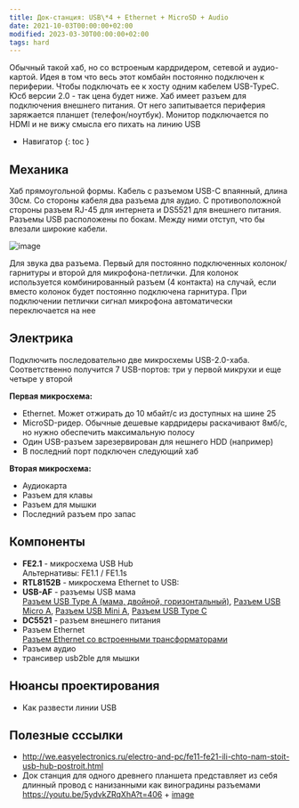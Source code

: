 ```yaml
---
title: Док-станция: USB\*4 + Ethernet + MicroSD + Audio
date: 2021-10-03T00:00:00+02:00
modified: 2023-03-30T00:00:00+02:00
tags: hard
---
```


Обычный такой хаб, но со встроеным кардридером, сетевой и аудио-картой. Идея в том что весь этот комбайн постоянно подключен к периферии. Чтобы подключать ее к хосту одним кабелем USB-TypeC. Юсб версии 2.0 - так цена будет ниже. Хаб имеет разъем для подключения внешнего питания. От него запитывается периферия заряжается планшет (телефон/ноутбук). Монитор подключается по HDMI и не вижу смысла его пихать на линию USB

- Навигатор
{: toc }

## Механика
Хаб прямоугольной формы. Кабель с разъемом USB-C впаянный, длина 30см. Со стороны кабеля два разъема для аудио. С противоположной стороны разъем RJ-45 для интернета и DS5521 для внешнего питания. Разъемы USB расположены по бокам. Между ними отступ, что бы влезали широкие кабели. 

![image](https://user-images.githubusercontent.com/17731587/228858617-0c51b713-e142-471d-932e-bf5ea887f98b.png)

Для звука два разъема. Первый для постоянно подключенных колонок/гарнитуры и второй для микрофона-петлички. Для колонок используется комбинированный разъем (4 контакта) на случай, если вместо колонок будет постоянно подключена гарнитура. При подключении петлички сигнал микрофона автоматически переключается на нее

## Электрика
Подключить последовательно две микросхемы USB-2.0-хаба. Соответственно получится 7 USB-портов: три у первой микрухи и еще четыре у второй  

**Первая микросхема:**
- Ethernet. Может отжирать до 10 мбайт/с из доступных на шине 25
- MicroSD-ридер. Обычные дешевые кардридеры раскачивают 8мб/с, но нужно обеспечить максимальную полосу
- Один USB-разъем зарезервирован для нешнего HDD (например)
- В последний порт подключен следующий хаб

**Вторая микросхема:**
- Аудиокарта
- Разъем для клавы
- Разъем для мышки
- Последний разъем про запас




## Компоненты
- **FE2.1** - микросхема USB Hub<br>
  Альтернативы: FE1.1 / FE1.1s
- **RTL8152B** - микросхема Ethernet to USB:
- **USB-AF** - разъемы USB мама<br>
  [Разъем USB Type A (мама, двойной, горизонтальный)](https://www.lcsc.com/product-detail/span-style-background-color-ff0-USB-span-Connectors_Jing-Extension-of-the-Electronic-Co-907-111A1022D10200_C12049.html),
  [Разъем USB Micro A](),
  [Разъем USB Mini A](),
  [Разъем USB Type C]()
- **DC5521** - разъем внешнего питания
- Разъем Ethernet<br>
  [Разъем Ethernet со встроенными трансформаторами](#)
- Разъем аудио
- трансивер usb2ble для мышки


## Нюансы проектирования
- Как развести линии USB


## Полезные сссылки
- <http://we.easyelectronics.ru/electro-and-pc/fe11-fe21-ili-chto-nam-stoit-usb-hub-postroit.html>
- Док станция для одного древнего планшета представляет из себя длинный провод с нанизанными как виноградины разъемами <https://youtu.be/5ydvkZRqXhA?t=406> + [image](https://user-images.githubusercontent.com/17731587/228510183-79c23663-8226-4183-94e6-a77d0ebc6f0a.png)
